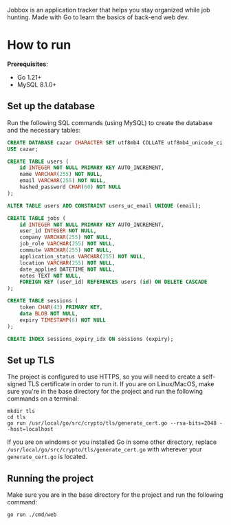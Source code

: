 Jobbox is an application tracker that helps you stay organized while job hunting. Made with Go to learn the basics of back-end web dev.

# How to run

**Prerequisites**:

* Go 1.21+
* MySQL 8.1.0+

## Set up the database

Run the following SQL commands (using MySQL) to create the database and the necessary tables:

```SQL
CREATE DATABASE cazar CHARACTER SET utf8mb4 COLLATE utf8mb4_unicode_ci;
USE cazar;

CREATE TABLE users (
    id INTEGER NOT NULL PRIMARY KEY AUTO_INCREMENT,
    name VARCHAR(255) NOT NULL,
    email VARCHAR(255) NOT NULL,
    hashed_password CHAR(60) NOT NULL
);

ALTER TABLE users ADD CONSTRAINT users_uc_email UNIQUE (email);

CREATE TABLE jobs (
    id INTEGER NOT NULL PRIMARY KEY AUTO_INCREMENT,
    user_id INTEGER NOT NULL,
    company VARCHAR(255) NOT NULL,
    job_role VARCHAR(255) NOT NULL,
    commute VARCHAR(255) NOT NULL,
    application_status VARCHAR(255) NOT NULL,
    location VARCHAR(255) NOT NULL,
    date_applied DATETIME NOT NULL,
    notes TEXT NOT NULL,
    FOREIGN KEY (user_id) REFERENCES users (id) ON DELETE CASCADE
);

CREATE TABLE sessions (
    token CHAR(43) PRIMARY KEY,
    data BLOB NOT NULL,
    expiry TIMESTAMP(6) NOT NULL
);

CREATE INDEX sessions_expiry_idx ON sessions (expiry);
```

## Set up TLS

The project is configured to use HTTPS, so you will need to create a self-signed TLS certificate in order to run it. If you are on Linux/MacOS, make sure you're in the base directory for the project and run the following commands on a terminal: 

```
mkdir tls
cd tls
go run /usr/local/go/src/crypto/tls/generate_cert.go --rsa-bits=2048 --host=localhost
```

If you are on windows or you installed Go in some other directory, replace `/usr/local/go/src/crypto/tls/generate_cert.go` with wherever your `generate_cert.go` is located.

## Running the project

Make sure you are in the base directory for the project and run the following command:

```
go run ./cmd/web
```
